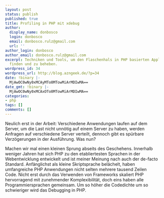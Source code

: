```yaml
---
layout: post
status: publish
published: true
title: Profiling in PHP mit xdebug
author:
  display_name: donbosco
  login: donbosco
  email: donbosco.rulz@gmail.com
  url: ''
author_login: donbosco
author_email: donbosco.rulz@gmail.com
excerpt: Techniken und Tools, um den Flaschenhals in PHP basierten Applikationen zu
  finden und zu beheben.
wordpress_id: 34
wordpress_url: http://blog.azngeek.de/?p=34
date: !binary |-
  MjAwOC0wNy0xMCAyMTo0MTowMiArMDIwMA==
date_gmt: !binary |-
  MjAwOC0wNy0xMCAxOTo0MTowMiArMDIwMA==
categories:
- php
tags: []
comments: []
---
```

<p>Neulich erst in der Arbeit: Verschiedene Anwendungen laufen auf dem Server, um die Last nicht unn&ouml;tig auf einem Server zu haben, werden Anfragen auf verschiedene Server verteilt, dennoch gibt es sp&uuml;rbare Verz&ouml;gerungen in der Ausf&uuml;hrung. Was nun?</p>
<p>Machen wir mal einen kleinen Sprung abseits des Geschehens. Innerhalb weniger Jahren hat sich PHP zu den etabliertesten Sprachen in der Webentwicklung entwickelt und ist meiner Meinung nach auch der de-facto Standard. Anf&auml;nglichst als kleine Skriptsprache bel&auml;chelt, haben umfangreiche PHP Anwendungen nicht selten mehrere tausend Zeilen Code. Nicht erst durch das Verwenden von Frameworks skaliert PHP hervorragend mit zunehmender Komplexibilit&auml;t, doch eins haben alle Programmiersprachen gemeinsam. Um so h&ouml;her die Codedichte um so schwieriger wird das Debugging in PHP.</p>
